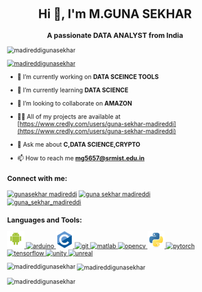 <h1 align="center">Hi 👋, I'm M.GUNA SEKHAR</h1>
<h3 align="center">A passionate DATA ANALYST from India</h3>

<p align="left"> <img src="https://komarev.com/ghpvc/?username=madireddigunasekhar&label=Profile%20views&color=0e75b6&style=flat" alt="madireddigunasekhar" /> </p>

<p align="left"> <a href="https://github.com/ryo-ma/github-profile-trophy"><img src="https://github-profile-trophy.vercel.app/?username=madireddigunasekhar" alt="madireddigunasekhar" /></a> </p>

- 🔭 I’m currently working on **DATA SCEINCE TOOLS**

- 🌱 I’m currently learning **DATA SCIENCE**

- 👯 I’m looking to collaborate on **AMAZON**

- 👨‍💻 All of my projects are available at [https://www.credly.com/users/guna-sekhar-madireddi](https://www.credly.com/users/guna-sekhar-madireddi)

- 💬 Ask me about **C,DATA SCIENCE,CRYPTO**

- 📫 How to reach me **mg5657@srmist.edu.in**

<h3 align="left">Connect with me:</h3>
<p align="left">
<a href="https://linkedin.com/in/gunasekhar madireddi" target="blank"><img align="center" src="https://raw.githubusercontent.com/rahuldkjain/github-profile-readme-generator/master/src/images/icons/Social/linked-in-alt.svg" alt="gunasekhar madireddi" height="30" width="40" /></a>
<a href="https://fb.com/guna sekhar madireddi" target="blank"><img align="center" src="https://raw.githubusercontent.com/rahuldkjain/github-profile-readme-generator/master/src/images/icons/Social/facebook.svg" alt="guna sekhar madireddi" height="30" width="40" /></a>
<a href="https://instagram.com/guna_sekhar_madireddi" target="blank"><img align="center" src="https://raw.githubusercontent.com/rahuldkjain/github-profile-readme-generator/master/src/images/icons/Social/instagram.svg" alt="guna_sekhar_madireddi" height="30" width="40" /></a>
</p>

<h3 align="left">Languages and Tools:</h3>
<p align="left"> <a href="https://developer.android.com" target="_blank"> <img src="https://raw.githubusercontent.com/devicons/devicon/master/icons/android/android-original-wordmark.svg" alt="android" width="40" height="40"/> </a> <a href="https://www.arduino.cc/" target="_blank"> <img src="https://cdn.worldvectorlogo.com/logos/arduino-1.svg" alt="arduino" width="40" height="40"/> </a> <a href="https://www.cprogramming.com/" target="_blank"> <img src="https://raw.githubusercontent.com/devicons/devicon/master/icons/c/c-original.svg" alt="c" width="40" height="40"/> </a> <a href="https://git-scm.com/" target="_blank"> <img src="https://www.vectorlogo.zone/logos/git-scm/git-scm-icon.svg" alt="git" width="40" height="40"/> </a> <a href="https://www.mathworks.com/" target="_blank"> <img src="https://upload.wikimedia.org/wikipedia/commons/2/21/Matlab_Logo.png" alt="matlab" width="40" height="40"/> </a> <a href="https://opencv.org/" target="_blank"> <img src="https://www.vectorlogo.zone/logos/opencv/opencv-icon.svg" alt="opencv" width="40" height="40"/> </a> <a href="https://www.python.org" target="_blank"> <img src="https://raw.githubusercontent.com/devicons/devicon/master/icons/python/python-original.svg" alt="python" width="40" height="40"/> </a> <a href="https://pytorch.org/" target="_blank"> <img src="https://www.vectorlogo.zone/logos/pytorch/pytorch-icon.svg" alt="pytorch" width="40" height="40"/> </a> <a href="https://www.tensorflow.org" target="_blank"> <img src="https://www.vectorlogo.zone/logos/tensorflow/tensorflow-icon.svg" alt="tensorflow" width="40" height="40"/> </a> <a href="https://unity.com/" target="_blank"> <img src="https://www.vectorlogo.zone/logos/unity3d/unity3d-icon.svg" alt="unity" width="40" height="40"/> </a> <a href="https://unrealengine.com/" target="_blank"> <img src="https://raw.githubusercontent.com/kenangundogan/fontisto/036b7eca71aab1bef8e6a0518f7329f13ed62f6b/icons/svg/brand/unreal-engine.svg" alt="unreal" width="40" height="40"/> </a> </p>

<p><img align="left" src="https://github-readme-stats.vercel.app/api/top-langs?username=madireddigunasekhar&show_icons=true&locale=en&layout=compact" alt="madireddigunasekhar" /></p>

<p>&nbsp;<img align="center" src="https://github-readme-stats.vercel.app/api?username=madireddigunasekhar&show_icons=true&locale=en" alt="madireddigunasekhar" /></p>

<p><img align="center" src="https://github-readme-streak-stats.herokuapp.com/?user=madireddigunasekhar&" alt="madireddigunasekhar" /></p>

